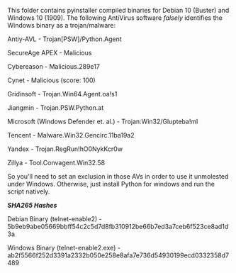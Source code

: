 This folder contains pyinstaller compiled binaries for Debian 10 (Buster) and Windows 10 (1909).
The following AntiVirus software *falsely* identifies the Windows binary as a trojan/malware:


Antiy-AVL - Trojan[PSW]/Python.Agent

SecureAge APEX - Malicious

Cybereason - Malicious.289e17

Cynet - Malicious (score: 100)

Gridinsoft - Trojan.Win64.Agent.oa!s1

Jiangmin - Trojan.PSW.Python.at

Microsoft (Windows Defender et. al.) - Trojan:Win32/Glupteba!ml

Tencent - Malware.Win32.Gencirc.11ba19a2

Yandex - Trojan.RegRun!hO0NykKcr0w

Zillya - Tool.Convagent.Win32.58

So you'll need to set an exclusion in those AVs in order to use it unmolested under Windows.
Otherwise, just install Python for windows and run the script natively.


***SHA265 Hashes***

Debian Binary (telnet-enable2) - 5b9eb9abe05669bbff54c2c5d7d8fb310912be66b7ed3a7ceb6f523ce8ad1d3a

Windows Binary (telnet-enable2.exe) - ab2f5566f252d3391a2332b050e258e8afa7e736d54930199ecd0332358d7489
